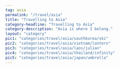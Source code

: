 ```yaml
---
tag: asia
permalink: "/travel/asia"
title: "Travelling to Asia"
category-headline: "Travelling to Asia"
category-description: "Asia is where I belong."
layout: "category"
pic1: "categories/travel/asia/southkorea/ski"
pic2: "categories/travel/asia/vietnam/lantern"
pic3: "categories/travel/asia/laos/julian"
pic4: "categories/travel/asia/thailand/infinity"
pic5: "categories/travel/asia/japan/umbrella"
---
```

